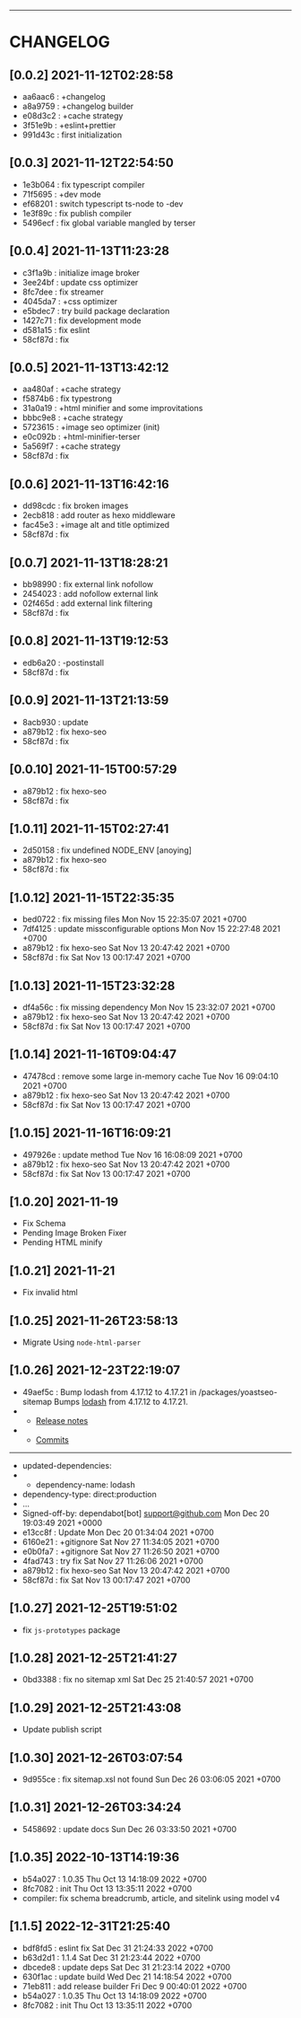 <hr/>

# CHANGELOG

## [0.0.2] 2021-11-12T02:28:58
- aa6aac6 : +changelog
- a8a9759 : +changelog builder
- e08d3c2 : +cache strategy
- 3f51e9b : +eslint+prettier
- 991d43c : first initialization

## [0.0.3] 2021-11-12T22:54:50
- 1e3b064 : fix typescript compiler
- 71f5695 : +dev mode
- ef68201 : switch typescript ts-node to -dev
- 1e3f89c : fix publish compiler
- 5496ecf : fix global variable mangled by terser

## [0.0.4] 2021-11-13T11:23:28
- c3f1a9b : initialize image broker
- 3ee24bf : update css optimizer
- 8fc7dee : fix streamer
- 4045da7 : +css optimizer
- e5bdec7 : try build package declaration
- 1427c71 : fix development mode
- d581a15 : fix eslint
- 58cf87d : fix

## [0.0.5] 2021-11-13T13:42:12
- aa480af : +cache strategy
- f5874b6 : fix typestrong
- 31a0a19 : +html minifier and some improvitations
- bbbc9e8 : +cache strategy
- 5723615 : +image seo optimizer (init)
- e0c092b : +html-minifier-terser
- 5a569f7 : +cache strategy
- 58cf87d : fix

## [0.0.6] 2021-11-13T16:42:16
- dd98cdc : fix broken images
- 2ecb818 : add router as hexo middleware
- fac45e3 : +image alt and title optimized
- 58cf87d : fix

## [0.0.7] 2021-11-13T18:28:21
- bb98990 : fix external link nofollow
- 2454023 : add nofollow external link
- 02f465d : add external link filtering
- 58cf87d : fix

## [0.0.8] 2021-11-13T19:12:53
- edb6a20 : -postinstall
- 58cf87d : fix

## [0.0.9] 2021-11-13T21:13:59
- 8acb930 : update
- a879b12 : fix hexo-seo
- 58cf87d : fix

## [0.0.10] 2021-11-15T00:57:29
- a879b12 : fix hexo-seo
- 58cf87d : fix

## [1.0.11] 2021-11-15T02:27:41
- 2d50158 : fix undefined NODE_ENV [anoying]
- a879b12 : fix hexo-seo
- 58cf87d : fix

## [1.0.12] 2021-11-15T22:35:35
- bed0722 : fix missing files  Mon Nov 15 22:35:07 2021 +0700
- 7df4125 : update missconfigurable options  Mon Nov 15 22:27:48 2021 +0700
- a879b12 : fix hexo-seo  Sat Nov 13 20:47:42 2021 +0700
- 58cf87d : fix  Sat Nov 13 00:17:47 2021 +0700

## [1.0.13] 2021-11-15T23:32:28
- df4a56c : fix missing dependency  Mon Nov 15 23:32:07 2021 +0700
- a879b12 : fix hexo-seo  Sat Nov 13 20:47:42 2021 +0700
- 58cf87d : fix  Sat Nov 13 00:17:47 2021 +0700

## [1.0.14] 2021-11-16T09:04:47
- 47478cd : remove some large in-memory cache  Tue Nov 16 09:04:10 2021 +0700
- a879b12 : fix hexo-seo  Sat Nov 13 20:47:42 2021 +0700
- 58cf87d : fix  Sat Nov 13 00:17:47 2021 +0700

## [1.0.15] 2021-11-16T16:09:21
- 497926e : update method  Tue Nov 16 16:08:09 2021 +0700
- a879b12 : fix hexo-seo  Sat Nov 13 20:47:42 2021 +0700
- 58cf87d : fix  Sat Nov 13 00:17:47 2021 +0700

## [1.0.20] 2021-11-19
- Fix Schema
- Pending Image Broken Fixer
- Pending HTML minify

## [1.0.21] 2021-11-21
- Fix invalid html

## [1.0.25] 2021-11-26T23:58:13
- Migrate Using `node-html-parser`

## [1.0.26] 2021-12-23T22:19:07
- 49aef5c : Bump lodash from 4.17.12 to 4.17.21 in /packages/yoastseo-sitemap Bumps [lodash](https://github.com/lodash/lodash) from 4.17.12 to 4.17.21.
- - [Release notes](https://github.com/lodash/lodash/releases)
- - [Commits](https://github.com/lodash/lodash/compare/4.17.12...4.17.21)
- ---
- updated-dependencies:
- - dependency-name: lodash
- dependency-type: direct:production
- ...
- Signed-off-by: dependabot[bot] <support@github.com> Mon Dec 20 19:03:49 2021 +0000
- e13cc8f : Update  Mon Dec 20 01:34:04 2021 +0700
- 6160e21 : +gitignore  Sat Nov 27 11:34:05 2021 +0700
- e0b0fa7 : +gitignore  Sat Nov 27 11:26:50 2021 +0700
- 4fad743 : try fix  Sat Nov 27 11:26:06 2021 +0700
- a879b12 : fix hexo-seo  Sat Nov 13 20:47:42 2021 +0700
- 58cf87d : fix  Sat Nov 13 00:17:47 2021 +0700

## [1.0.27] 2021-12-25T19:51:02
- fix `js-prototypes` package

## [1.0.28] 2021-12-25T21:41:27
- 0bd3388 : fix no sitemap xml  Sat Dec 25 21:40:57 2021 +0700

## [1.0.29] 2021-12-25T21:43:08
- Update publish script

## [1.0.30] 2021-12-26T03:07:54
- 9d955ce : fix sitemap.xsl not found  Sun Dec 26 03:06:05 2021 +0700

## [1.0.31] 2021-12-26T03:34:24
- 5458692 : update docs  Sun Dec 26 03:33:50 2021 +0700

## [1.0.35] 2022-10-13T14:19:36
- b54a027 : 1.0.35  Thu Oct 13 14:18:09 2022 +0700
- 8fc7082 : init  Thu Oct 13 13:35:11 2022 +0700
- compiler: fix schema breadcrumb, article, and sitelink using model v4

## [1.1.5] 2022-12-31T21:25:40
- bdf8fd5 : eslint fix  Sat Dec 31 21:24:33 2022 +0700
- b63d2d1 : 1.1.4  Sat Dec 31 21:23:44 2022 +0700
- dbcede8 : update deps  Sat Dec 31 21:23:14 2022 +0700
- 630f1ac : update build  Wed Dec 21 14:18:54 2022 +0700
- 71eb811 : add release builder  Fri Dec 9 00:40:01 2022 +0700
- b54a027 : 1.0.35  Thu Oct 13 14:18:09 2022 +0700
- 8fc7082 : init  Thu Oct 13 13:35:11 2022 +0700

